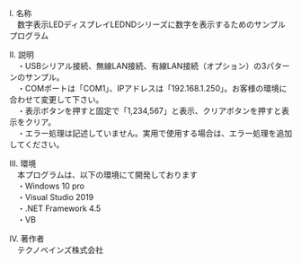 I. 名称  
　数字表示LEDディスプレイLEDNDシリーズに数字を表示するためのサンプルプログラム  

II. 説明  
　・USBシリアル接続、無線LAN接続、有線LAN接続（オプション）の3パターンのサンプル。    
　・COMポートは「COM1」、IPアドレスは「192.168.1.250」。お客様の環境に合わせて変更して下さい。    
　・表示ボタンを押すと固定で「1,234,567」と表示、クリアボタンを押すと表示をクリア。    
　・エラー処理は記述していません。実用で使用する場合は、エラー処理を追加してください。    
  
III. 環境  
　本プログラムは、以下の環境にて開発しております  
　・Windows 10 pro  
　・Visual Studio 2019  
　・.NET Framework 4.5  
　・VB  

IV. 著作者  
　テクノベインズ株式会社  
